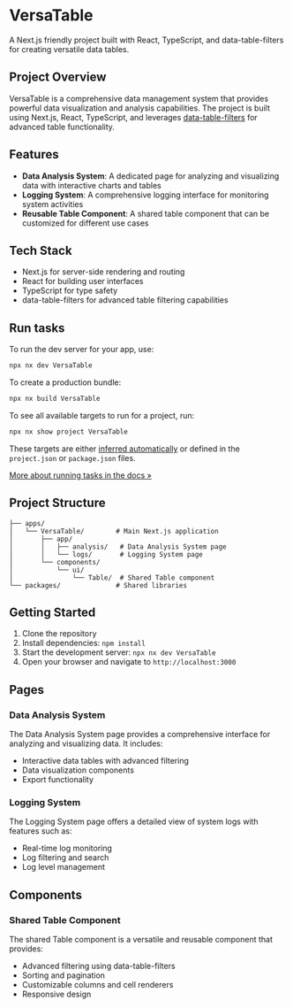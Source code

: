 # VersaTable

A Next.js friendly project built with React, TypeScript, and data-table-filters for creating versatile data tables.

## Project Overview

VersaTable is a comprehensive data management system that provides powerful data visualization and analysis capabilities. The project is built using Next.js, React, TypeScript, and leverages [data-table-filters](https://github.com/openstatusHQ/data-table-filters) for advanced table functionality.

## Features

- **Data Analysis System**: A dedicated page for analyzing and visualizing data with interactive charts and tables
- **Logging System**: A comprehensive logging interface for monitoring system activities
- **Reusable Table Component**: A shared table component that can be customized for different use cases

## Tech Stack

- Next.js for server-side rendering and routing
- React for building user interfaces
- TypeScript for type safety
- data-table-filters for advanced table filtering capabilities


## Run tasks

To run the dev server for your app, use:

```sh
npx nx dev VersaTable
```

To create a production bundle:

```sh
npx nx build VersaTable
```

To see all available targets to run for a project, run:

```sh
npx nx show project VersaTable
```

These targets are either [inferred automatically](https://nx.dev/concepts/inferred-tasks?utm_source=nx_project&utm_medium=readme&utm_campaign=nx_projects) or defined in the `project.json` or `package.json` files.

[More about running tasks in the docs &raquo;](https://nx.dev/features/run-tasks?utm_source=nx_project&utm_medium=readme&utm_campaign=nx_projects)

## Project Structure

```
├── apps/
│   └── VersaTable/        # Main Next.js application
│       ├── app/
│       │   ├── analysis/   # Data Analysis System page
│       │   └── logs/       # Logging System page
│       └── components/
│           └── ui/
│               └── Table/  # Shared Table component
└── packages/              # Shared libraries
```

## Getting Started

1. Clone the repository
2. Install dependencies: `npm install`
3. Start the development server: `npx nx dev VersaTable`
4. Open your browser and navigate to `http://localhost:3000`

## Pages

### Data Analysis System

The Data Analysis System page provides a comprehensive interface for analyzing and visualizing data. It includes:

- Interactive data tables with advanced filtering
- Data visualization components
- Export functionality

### Logging System

The Logging System page offers a detailed view of system logs with features such as:

- Real-time log monitoring
- Log filtering and search
- Log level management

## Components

### Shared Table Component

The shared Table component is a versatile and reusable component that provides:

- Advanced filtering using data-table-filters
- Sorting and pagination
- Customizable columns and cell renderers
- Responsive design
